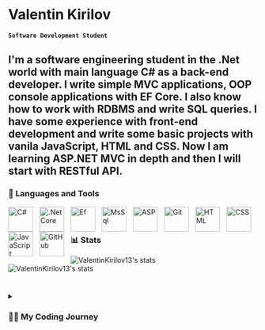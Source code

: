 # Valentin Kirilov

**`Software Development Student`**

I'm a software engineering student in the .Net world with main language C# as a back-end developer. I write simple MVC applications, OOP console applications with EF Core. I also know how to work with RDBMS and write SQL queries. I have some experience with front-end development and write some basic projects with vanila JavaScript, HTML and CSS. Now I am learning ASP.NET MVC in depth and then I will start with RESTful API.
---

### 🧰 Languages and Tools

<img align="left" alt="C#" width="50px" style="padding-right:10px;" src="https://cdn.jsdelivr.net/gh/devicons/devicon/icons/csharp/csharp-original.svg" />
<img align="left" alt=".Net Core" width="50px" style="padding-right:10px;" src="https://cdn.jsdelivr.net/gh/devicons/devicon/icons/dotnetcore/dotnetcore-original.svg" />
<img align="left" alt="Ef" width="50px" style="padding-right:10px;" src="https://codeopinion.com/wp-content/uploads/2017/10/Bitmap-MEDIUM_Entity-Framework-Core-Logo_2colors_Square_Boxed_RGB.png" />
<img align="left" alt="MsSql" width="50px" style="padding-right:10px;" src="https://cdn-icons-png.flaticon.com/512/5968/5968409.png" />  
<img align="left" alt="ASP" width="50px"  style="padding-right:10px;" src="https://www.simplilearn.com/ice9/free_resources_article_thumb/ASP.NET_logo.jpg" />
<img align="left" alt="Git" width="50px" style="padding-right:10px;" src="https://cdn.jsdelivr.net/gh/devicons/devicon/icons/git/git-original.svg" />
<img align="left" alt="HTML" width="50px" style="padding-right:10px;" src="https://cdn.jsdelivr.net/gh/devicons/devicon/icons/html5/html5-plain.svg" />
<img align="left" alt="CSS" width="50px" style="padding-right:10px;" src="https://cdn.jsdelivr.net/gh/devicons/devicon/icons/css3/css3-plain.svg" />
<img align="left" alt="JavaScript" width="50px" style="padding-right:10px;" src="https://cdn.jsdelivr.net/gh/devicons/devicon/icons/javascript/javascript-plain.svg" />
<img align="left" alt="GitHub" width="50px" style="padding-right:10px;" src="https://cdn.jim-nielsen.com/macos/128/github-desktop-2021-05-20.png" />

<br />

#

### 📊 Stats

![ValentinKirilov13's stats](https://github-readme-stats.vercel.app/api/top-langs/?username=ValentinKirilov13&show_icons=true&theme=gruvbox&layout=compact)
<br />
![ValentinKirilov13's stats](https://github-readme-stats.vercel.app/api?username=ValentinKirilov13&show_icons=true&theme=gruvbox)

#

<details>
 <summary><h3>👨‍💻 My Coding Journey</h3></summary>
  I started my coding journey in my firt year of university. The university I was in is the University of Architecture, Construction and Geodesy, as I studied civil engineering in high school and wanted to continue my engineering education in this university. But at some point programming started to become very interesting to me and I slowly started doing more and more with it. I started courses at the Software University (SoftUni) for C# web developer. After that, when my first year at the university ended, I decided to leave this university and went to the Sofia Technical University whit programme in Management and Business Information Systems (Engineer Manager) and now I'm in the second part of the first year there. In the meantime, I'm taking all the courses along the way at SoftUni for C# devoloper and coding every day some console application for homework and at the beginning of this year I started learning ASP.NET and wrote a simple first web application.
